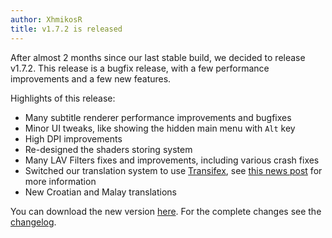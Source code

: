 ```yaml
---
author: XhmikosR
title: v1.7.2 is released
---
```


After almost 2 months since our last stable build, we decided to release v1.7.2.
This release is a bugfix release, with a few performance improvements and a few new features.

Highlights of this release:

* Many subtitle renderer performance improvements and bugfixes
* Minor UI tweaks, like showing the hidden main menu with `Alt` key
* High DPI improvements
* Re-designed the shaders storing system
* Many LAV Filters fixes and improvements, including various crash fixes
* Switched our translation system to use [Transifex](https://www.transifex.com),
  see [this news post](/2014/01/21/translations-moved-to-Transifex/) for more information
* New Croatian and Malay translations

You can download the new version [here](/downloads/).
For the complete changes see the [changelog](/changelog/).
